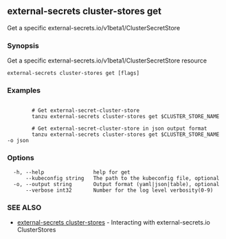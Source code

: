## external-secrets cluster-stores get

Get a specific external-secrets.io/v1beta1/ClusterSecretStore

### Synopsis

Get a specific external-secrets.io/v1beta1/ClusterSecretStore resource

```
external-secrets cluster-stores get [flags]
```

### Examples

```

		# Get external-secret-cluster-store
		tanzu external-secrets cluster-stores get $CLUSTER_STORE_NAME 
	
		# Get external-secret-cluster-store in json output format
		tanzu external-secrets cluster-stores get $CLUSTER_STORE_NAME -o json
```

### Options

```
  -h, --help                help for get
      --kubeconfig string   The path to the kubeconfig file, optional
  -o, --output string       Output format (yaml|json|table), optional
      --verbose int32       Number for the log level verbosity(0-9)
```

### SEE ALSO

* [external-secrets cluster-stores](external-secrets_cluster-stores.md)	 - Interacting with external-secrets.io ClusterStores

